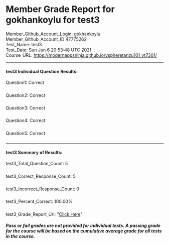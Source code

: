 # Member Grade Report for gokhankoylu for test3  
   
Member_Github_Account_Login: gokhankoylu  
Member_Github_Account_ID 47775262  
Test_Name: test3  
Test_Date: Sun Jun  6 20:53:48 UTC 2021  
Course_URL: https://modernappsninja.github.io/vspheretanzu101_vt7301/  
   
---  
#### test3 Individual Question Results:  
Question1: Correct  
#####  
Question2: Correct  
#####  
Question3: Correct  
#####  
Question4: Correct  
#####  
Question5: Correct  
#####  
---  
#### test3 Summary of Results:  
test3_Total_Question_Count: 5  
#####  
test3_Correct_Response_Count: 5  
#####  
test3_Incorrect_Response_Count: 0  
#####  
test3_Percent_Correct: 100.00%  
#####  
test3_Grade_Report_Url: "[Click Here](https://github.com/modernappsninjas/gokhankoylu/blob/main/static/userdata/courses/vspheretanzu101_vt7301/grade_report.pr564.test3.md)"
##### Pass or fail grades are not provided for individual tests. A passing grade for the course will be based on the cumulative average grade for all tests in the course.  
